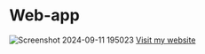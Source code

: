 # Web-app
![Screenshot 2024-09-11 195023](https://github.com/user-attachments/assets/cfcbd034-6bc0-485d-a533-564619f14640)
<a href="https://gkprogrammer.neocities.org/" target=_blank> Visit my website</a>
